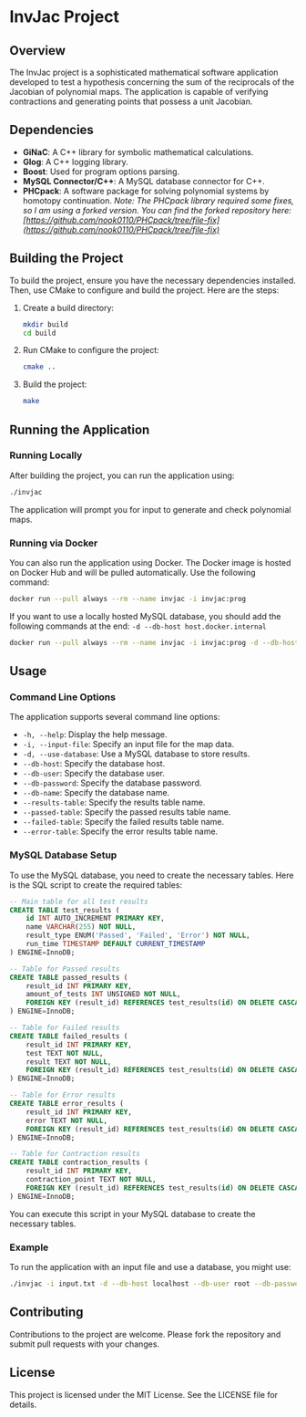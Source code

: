 # InvJac Project

## Overview

The InvJac project is a sophisticated mathematical software application developed to test a hypothesis concerning the sum of the reciprocals of the Jacobian of polynomial maps. The application is capable of verifying contractions and generating points that possess a unit Jacobian.

## Dependencies

- **GiNaC**: A C++ library for symbolic mathematical calculations.
- **Glog**: A C++ logging library.
- **Boost**: Used for program options parsing.
- **MySQL Connector/C++**: A MySQL database connector for C++.
- **PHCpack**: A software package for solving polynomial systems by homotopy continuation.
  *Note: The PHCpack library required some fixes, so I am using a forked version. You can find the forked repository here: [https://github.com/nook0110/PHCpack/tree/file-fix](https://github.com/nook0110/PHCpack/tree/file-fix)*

## Building the Project

To build the project, ensure you have the necessary dependencies installed. Then, use CMake to configure and build the project. Here are the steps:

1. Create a build directory:
   ```sh
   mkdir build
   cd build
   ```

2. Run CMake to configure the project:
   ```sh
   cmake ..
   ```

3. Build the project:
   ```sh
   make
   ```

## Running the Application

### Running Locally

After building the project, you can run the application using:

```sh
./invjac
```

The application will prompt you for input to generate and check polynomial maps.

### Running via Docker

You can also run the application using Docker. The Docker image is hosted on Docker Hub and will be pulled automatically. Use the following command:

```sh
docker run --pull always --rm --name invjac -i invjac:prog
```
If you want to use a locally hosted MySQL database, you should add the following commands at the end: `-d --db-host host.docker.internal`

```sh
docker run --pull always --rm --name invjac -i invjac:prog -d --db-host host.docker.internal
```

## Usage

### Command Line Options

The application supports several command line options:

- `-h, --help`: Display the help message.
- `-i, --input-file`: Specify an input file for the map data.
- `-d, --use-database`: Use a MySQL database to store results.
- `--db-host`: Specify the database host.
- `--db-user`: Specify the database user.
- `--db-password`: Specify the database password.
- `--db-name`: Specify the database name.
- `--results-table`: Specify the results table name.
- `--passed-table`: Specify the passed results table name.
- `--failed-table`: Specify the failed results table name.
- `--error-table`: Specify the error results table name.


### MySQL Database Setup

To use the MySQL database, you need to create the necessary tables. Here is the SQL script to create the required tables:

```sql
-- Main table for all test results
CREATE TABLE test_results (
    id INT AUTO_INCREMENT PRIMARY KEY,
    name VARCHAR(255) NOT NULL,
    result_type ENUM('Passed', 'Failed', 'Error') NOT NULL,
    run_time TIMESTAMP DEFAULT CURRENT_TIMESTAMP
) ENGINE=InnoDB;

-- Table for Passed results
CREATE TABLE passed_results (
    result_id INT PRIMARY KEY,
    amount_of_tests INT UNSIGNED NOT NULL,
    FOREIGN KEY (result_id) REFERENCES test_results(id) ON DELETE CASCADE
) ENGINE=InnoDB;

-- Table for Failed results
CREATE TABLE failed_results (
    result_id INT PRIMARY KEY,
    test TEXT NOT NULL,
    result TEXT NOT NULL,
    FOREIGN KEY (result_id) REFERENCES test_results(id) ON DELETE CASCADE
) ENGINE=InnoDB;

-- Table for Error results
CREATE TABLE error_results (
    result_id INT PRIMARY KEY,
    error TEXT NOT NULL,
    FOREIGN KEY (result_id) REFERENCES test_results(id) ON DELETE CASCADE
) ENGINE=InnoDB;

-- Table for Contraction results
CREATE TABLE contraction_results (
    result_id INT PRIMARY KEY,
    contraction_point TEXT NOT NULL,
    FOREIGN KEY (result_id) REFERENCES test_results(id) ON DELETE CASCADE
) ENGINE=InnoDB;
```

You can execute this script in your MySQL database to create the necessary tables.


### Example

To run the application with an input file and use a database, you might use:

```sh
./invjac -i input.txt -d --db-host localhost --db-user root --db-password root --db-name checked_functions
```

## Contributing

Contributions to the project are welcome. Please fork the repository and submit pull requests with your changes.

## License

This project is licensed under the MIT License. See the LICENSE file for details.
